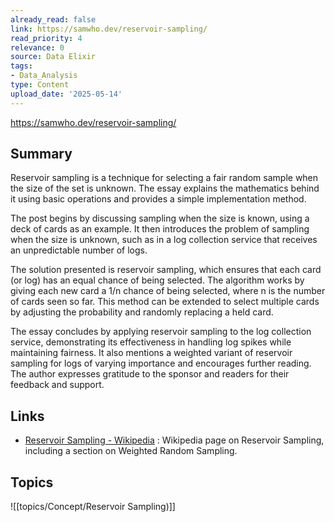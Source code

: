 ```yaml
---
already_read: false
link: https://samwho.dev/reservoir-sampling/
read_priority: 4
relevance: 0
source: Data Elixir
tags:
- Data_Analysis
type: Content
upload_date: '2025-05-14'
---
```


https://samwho.dev/reservoir-sampling/
## Summary

Reservoir sampling is a technique for selecting a fair random sample when the size of the set is unknown. The essay explains the mathematics behind it using basic operations and provides a simple implementation method.

The post begins by discussing sampling when the size is known, using a deck of cards as an example. It then introduces the problem of sampling when the size is unknown, such as in a log collection service that receives an unpredictable number of logs.

The solution presented is reservoir sampling, which ensures that each card (or log) has an equal chance of being selected. The algorithm works by giving each new card a 1/n chance of being selected, where n is the number of cards seen so far. This method can be extended to select multiple cards by adjusting the probability and randomly replacing a held card.

The essay concludes by applying reservoir sampling to the log collection service, demonstrating its effectiveness in handling log spikes while maintaining fairness. It also mentions a weighted variant of reservoir sampling for logs of varying importance and encourages further reading. The author expresses gratitude to the sponsor and readers for their feedback and support.
## Links

- [Reservoir Sampling - Wikipedia](https://en.wikipedia.org/wiki/Reservoir_sampling#Weighted_random_sampling) : Wikipedia page on Reservoir Sampling, including a section on Weighted Random Sampling.

## Topics

![[topics/Concept/Reservoir Sampling)]]